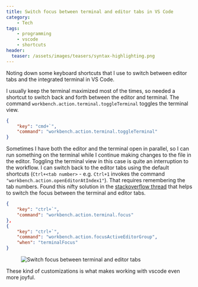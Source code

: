 ```yaml
---
title: Switch focus between terminal and editor tabs in VS Code
category:
    - Tech
tags:
    - programming
    - vscode
    - shortcuts
header:
  teaser: /assets/images/teasers/syntax-highlighting.png
---
```


Noting down some keyboard shortcuts that I use to switch between editor tabs and the integrated terminal in VS Code.

I usually keep the terminal maximized most of the times, so needed a shortcut to switch back and forth between the editor and terminal. The command `workbench.action.terminal.toggleTerminal` toggles the terminal view.

```json
{
    "key": "cmd+`",
    "command": "workbench.action.terminal.toggleTerminal"
}
```

Sometimes I have both the editor and the terminal open in parallel, so I can run something on the terminal while I continue making changes to the file in the editor. Toggling the terminal view in this case is quite an interruption to the workflow. I can switch back to the editor tabs using the default shortcuts (`Ctrl+<tab number>` - e.g. `Ctrl+1` invokes the command `"workbench.action.openEditorAtIndex1"`). That requires remembering the tab numbers. Found this nifty solution in the [stackoverflow thread](https://stackoverflow.com/questions/42796887/switch-focus-between-editor-and-integrated-terminal-in-visual-studio-code) that helps to switch the focus between the terminal and editor tabs.

```json
{ 
    "key": "ctrl+`",
    "command": "workbench.action.terminal.focus"
},
{
    "key": "ctrl+`",
    "command": "workbench.action.focusActiveEditorGroup",
    "when": "terminalFocus"
}
```

<figure>
<img src="{{site.url}}/assets/images/for-posts/vscode-switch-focus-editor-terminal.gif" title="Switch focus between terminal and editor tabs" alt="Switch focus between terminal and editor tabs">
</figure>

These kind of customizations is what makes working with vscode even more joyful.
